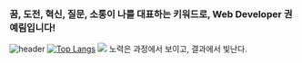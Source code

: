 ### 꿈, 도전, 혁신, 질문, 소통이 나를 대표하는 키워드로, Web Developer 권예림입니다!
![header](https://I'm-yerim.vercel.app/api?type=wave&color=auto&height=300&section=header&text=capsule%20render&fontSize=90)
[![Top Langs](https://github-readme-stats.vercel.app/api/top-langs/?username=yerim07&layout=compact)](https://github.com/yerim07)
<a href="https://www.notion.so/dgsw8th-yerim/Portfolio-8183b8daf2564e73b345089ee5e2e1f6"><img src="https://camo.githubusercontent.com/b22e9ded6d6815c10d6a305beb1f9c43ce7f35ac56bd5ad18752ffe98cb86bed/68747470733a2f2f696d672e736869656c64732e696f2f62616467652f706f7274666f6c696f2d4646464630303f7374796c653d666c61742d737175617265266c6f676f3d6e6f74696f6e266c6f676f436f6c6f723d464630303030"/></a>
노력은 과정에서 보이고, 결과에서 빛난다.
<!--
**yerim07/yerim07** is a ✨ _special_ ✨ repository because its `README.md` (this file) appears on your GitHub profile.

Here are some ideas to get you started:

- 🔭 I’m currently working on ...
- 🌱 I’m currently learning ...
- 👯 I’m looking to collaborate on ...
- 🤔 I’m looking for help with ...
- 💬 Ask me about ...
- 📫 How to reach me: ...
- 😄 Pronouns: ...
- ⚡ Fun fact: ...
-->
